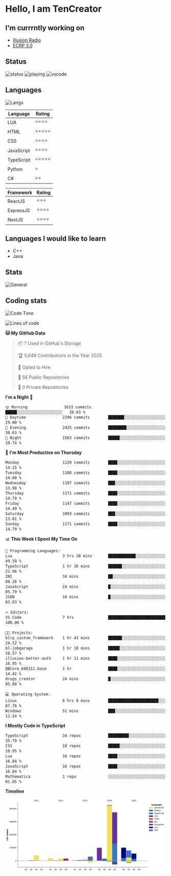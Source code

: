 # Hello, I am TenCreator

## I'm currrntly working on
- [Illusion Radio](https://illusionradio.co.uk/)
- [ECRP 3.0](http://github.com/Emerald-Coast-Roleplay/)

## Status
![status](https://api.statusbadges.me/badge/status/518334475038359555?simple=true&style=for-the-badge)
![playing](https://api.statusbadges.me/badge/playing/518334475038359555?style=for-the-badge)
![vscode](https://api.statusbadges.me/badge/vscode/518334475038359555?style=for-the-badge)

## Languages
![Langs](https://github-readme-stats.vercel.app/api/top-langs/?username=tencreator&layout=compact&theme=radical)


|Language|Rating|
|--------|------|
|LUA|⭐️⭐️⭐️⭐️|
|HTML|⭐️⭐️⭐️⭐️⭐️|
|CSS|⭐️⭐️⭐️⭐️|
|JavaScript|⭐️⭐️⭐️⭐️|
|TypeScript|⭐️⭐️⭐️⭐️⭐️|
|Python|⭐️|
|C#|⭐️⭐️ |

|Framework|Rating|
|--------|------|
|ReactJS|⭐️⭐️⭐|
|ExpressJS|⭐️⭐️⭐️⭐️|
|NextJS|⭐️⭐️⭐⭐️|

## Languages I would like to learn
- C++
- Java

## Stats
![General](https://github-readme-stats.vercel.app/api?username=tencreator&show_icons=true&theme=radical)

## Coding stats

<!--START_SECTION:waka-->
![Code Time](http://img.shields.io/badge/Code%20Time-713%20hrs%205%20mins-blue)

![Lines of code](https://img.shields.io/badge/From%20Hello%20World%20I%27ve%20Written-2.5%20million%20lines%20of%20code-blue)

**🐱 My GitHub Data** 

> 📦 ? Used in GitHub's Storage 
 > 
> 🏆 5,649 Contributions in the Year 2025
 > 
> 💼 Opted to Hire
 > 
> 📜 56 Public Repositories 
 > 
> 🔑 0 Private Repositories 
 > 
**I'm a Night 🦉** 

```text
🌞 Morning                1633 commits        █████░░░░░░░░░░░░░░░░░░░░   20.63 % 
🌆 Daytime                2296 commits        ███████░░░░░░░░░░░░░░░░░░   29.00 % 
🌃 Evening                2425 commits        ████████░░░░░░░░░░░░░░░░░   30.63 % 
🌙 Night                  1563 commits        █████░░░░░░░░░░░░░░░░░░░░   19.74 % 
```
📅 **I'm Most Productive on Thursday** 

```text
Monday                   1120 commits        ████░░░░░░░░░░░░░░░░░░░░░   14.15 % 
Tuesday                  1108 commits        ████░░░░░░░░░░░░░░░░░░░░░   14.00 % 
Wednesday                1107 commits        ███░░░░░░░░░░░░░░░░░░░░░░   13.98 % 
Thursday                 1171 commits        ████░░░░░░░░░░░░░░░░░░░░░   14.79 % 
Friday                   1147 commits        ████░░░░░░░░░░░░░░░░░░░░░   14.49 % 
Saturday                 1093 commits        ███░░░░░░░░░░░░░░░░░░░░░░   13.81 % 
Sunday                   1171 commits        ████░░░░░░░░░░░░░░░░░░░░░   14.79 % 
```


📊 **This Week I Spent My Time On** 

```text
💬 Programming Languages: 
Lua                      3 hrs 28 mins       ████████████░░░░░░░░░░░░░   49.59 % 
TypeScript               1 hr 36 mins        ██████░░░░░░░░░░░░░░░░░░░   22.96 % 
INI                      34 mins             ██░░░░░░░░░░░░░░░░░░░░░░░   08.26 % 
JavaScript               24 mins             █░░░░░░░░░░░░░░░░░░░░░░░░   05.79 % 
JSON                     16 mins             █░░░░░░░░░░░░░░░░░░░░░░░░   03.83 % 

🔥 Editors: 
VS Code                  7 hrs               █████████████████████████   100.00 % 

🐱‍💻 Projects: 
blrp_custom_framework    1 hr 43 mins        ██████░░░░░░░░░░░░░░░░░░░   24.52 % 
bl-jobgarage             1 hr 18 mins        █████░░░░░░░░░░░░░░░░░░░░   18.57 % 
illusion-better-auth     1 hr 11 mins        ████░░░░░░░░░░░░░░░░░░░░░   16.95 % 
QBCore_66D311.base       1 hr                ████░░░░░░░░░░░░░░░░░░░░░   14.42 % 
drugs_creator            24 mins             █░░░░░░░░░░░░░░░░░░░░░░░░   05.88 % 

💻 Operating System: 
Linux                    6 hrs 8 mins        ██████████████████████░░░   87.76 % 
Windows                  51 mins             ███░░░░░░░░░░░░░░░░░░░░░░   12.24 % 
```

**I Mostly Code in TypeScript** 

```text
TypeScript               34 repos            █████████░░░░░░░░░░░░░░░░   35.79 % 
CSS                      18 repos            █████░░░░░░░░░░░░░░░░░░░░   18.95 % 
Lua                      16 repos            ████░░░░░░░░░░░░░░░░░░░░░   16.84 % 
JavaScript               16 repos            ████░░░░░░░░░░░░░░░░░░░░░   16.84 % 
Mathematica              1 repo              ░░░░░░░░░░░░░░░░░░░░░░░░░   01.05 % 
```



**Timeline**

![Lines of Code chart](https://raw.githubusercontent.com/tencreator/tencreator/main/assets/bar_graph.png)


<!--END_SECTION:waka-->
